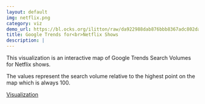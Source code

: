 ```yaml
---
layout: default
img: netflix.png
category: viz
demo_url: https://bl.ocks.org/ilitton/raw/da922988dab876bbb8367adc802da745/
title: Google Trends for<br>Netflix Shows
description: |
---
```

This visualization is an interactive map of Google Trends Search Volumes for Netflix shows.

The values represent the search volume relative to the highest point on the map which is always 100.

[Visualization](https://bl.ocks.org/ilitton/raw/da922988dab876bbb8367adc802da745/)
